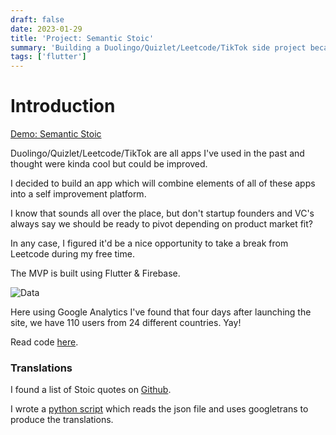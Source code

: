 ```yaml
---
draft: false
date: 2023-01-29
title: 'Project: Semantic Stoic'
summary: 'Building a Duolingo/Quizlet/Leetcode/TikTok side project because I thought these apps were all awesome and wanted to combine attributes of each one of them into a single learning platform.'
tags: ['flutter']
---
```


# Introduction

[Demo: Semantic Stoic](https://semantic-stoic.web.app)

Duolingo/Quizlet/Leetcode/TikTok are all apps I've used in the past and thought
were kinda cool but could be improved.

I decided to build an app which will combine elements of all of these apps
into a self improvement platform.

I know that sounds all over the place, but don't startup founders and VC's always
say we should be ready to pivot depending on product market fit?

In any case, I figured it'd be a nice opportunity to take a break from Leetcode during
my free time.

The MVP is built using Flutter & Firebase.

![Data](https://s3.gifyu.com/images/ss-data.gif)

Here using Google Analytics I've found that four days after launching the site,
we have 110 users from 24 different countries. Yay!

Read code [here](https://github.com/PrimeTimeTran/semantics).

### Translations

I found a list of Stoic quotes on [Github](https://gist.github.com/miharekar/d57b58b017c457cd18062a1c36d82e02).

I wrote a [python script](https://github.com/PrimeTimeTran/semantics/blob/main/python/translate.py)
which reads the json file and uses googletrans to produce the translations.
